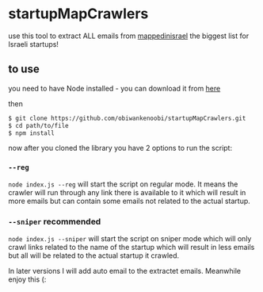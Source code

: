 # startupMapCrawlers
use this tool to extract ALL emails from [mappedinisrael](https://mappedinisrael.com/) the biggest list for Israeli startups! 

## to use
you need to have Node installed - you can download it from [here](https://nodejs.org/en/download/)

then

```sh
$ git clone https://github.com/obiwankenoobi/startupMapCrawlers.git
$ cd path/to/file
$ npm install 
```
now after you cloned the library you have 2 options to run the script:

### `--reg`
`node index.js --reg` will start the script on regular mode. It means the crawler will run through any link there is available to it which will result in more emails but can contain some emails not related to the actual startup.

### `--sniper` **recommended**
`node index.js --sniper` will start the script on sniper mode which will only crawl links related to the name of the startup which will result in less emails but all will be related to the actual startup it crawled.

In later versions I will add auto email to the extractet emails. Meanwhile enjoy this (: